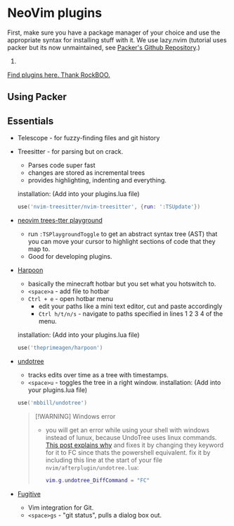 # NeoVim plugins

First, make sure you have a package manager of your choice and use the appropriate syntax for installing stuff with it. We use lazy.nvim (tutorial uses packer but its now unmaintained, see [Packer's Github Repository](https://github.com/wbthomason/packer.nvim?tab=readme-ov-file).)

1. 

[Find plugins here. Thank RockBOO.](https://github.com/rockerBOO/awesome-neovim)

## Using Packer

## Essentials

- Telescope - for fuzzy-finding files and git history

- Treesitter - for parsing but on crack.
    - Parses code super fast
    - changes are stored as incremental trees
    - provides highlighting, indenting and everything.

    installation: (Add into your plugins.lua file)

    ```lua
    use('nvim-treesitter/nvim-treesitter', {run: ':TSUpdate'})
    ```

- [neovim trees-tter playground](https://github.com/nvim-treesitter/playground)

    - run `:TSPlaygroundToggle` to get an abstract syntax tree (AST) that you can move your cursor to highlight sections of code that they map to.
    - Good for developing plugins.

- [Harpoon](https://github.com/ThePrimeagen/harpoon)
    - basically the minecraft hotbar but you set what you hotswitch to.
    - `<space>a` - add file to hotbar
    - `Ctrl + e` - open hotbar menu
        - edit your paths like a mini text editor, cut and paste accordingly
        - `Ctrl h/t/n/s` - navigate to paths specified in lines 1 2 3 4 of the menu.

    installation: (Add into your plugins.lua file)

    ```lua
    use('theprimeagen/harpoon')
    ```

- [undotree](https://github.com/mbbill/undotree)
    - tracks edits over time as a tree with timestamps.
    - `<space>u` - toggles the tree in a right window.
    installation: (Add into your plugins.lua file)

    ```lua
    use('mbbill/undotree')
    ```

    >[!WARNING] Windows error
    >
    > - you will get an error while using your shell with windows instead of lunux, because UndoTree uses linux commands. [This post explains why](https://www.reddit.com/r/neovim/comments/18o8ag3/comment/kg2hu6o/?utm_source=share&utm_medium=web2x&context=3) and fixes it by changing they keyword for it to FC since thats the powershell equivalent.
    > fix it by including this line at the start of your file `nvim/afterplugin/undotree.lua`:
    >
    >    ```lua
    >    vim.g.undotree_DiffCommand = "FC"
    >    ```

- [Fugitive](https://github.com/tpope/vim-fugitive)
    - Vim integration for Git.
    - `<space>gs` - "git status", pulls a dialog box out.

